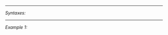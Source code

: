 


---
*Syntaxes:*

<!-- [] call `BIN_fnc_getCurrentSignal` -->

---
*Example 1:*

<!-- 
```sqf
[] call BIN_fnc_getCurrentSignal;
``` -->